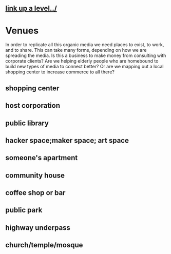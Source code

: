 ## [link up a level../](../)

# Venues

In order to replicate all this organic media we need places to exist, to work, and to share.  This can take many forms, depending on how we are spreading the media.  Is this a business to make money from consulting with corporate clients?  Are we helping elderly people who are homebound to build new types of media to connect better?  Or are we mapping out a local shopping center to increase commerce to all there?  

## shopping center

## host corporation

## public library

## hacker space;maker space; art space

## someone's apartment 

## community house

## coffee shop or bar

## public park

## highway underpass

## church/temple/mosque

